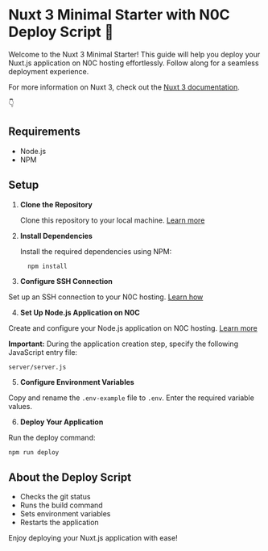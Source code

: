 # Nuxt 3 Minimal Starter with N0C Deploy Script 🚀

Welcome to the Nuxt 3 Minimal Starter! This guide will help you deploy your Nuxt.js application on N0C hosting effortlessly. Follow along for a seamless deployment experience. 

For more information on Nuxt 3, check out the [Nuxt 3 documentation](https://nuxt.com/docs/getting-started/introduction).

👇

## Requirements

- Node.js
- NPM

## Setup

1. **Clone the Repository**

   Clone this repository to your local machine. [Learn more](https://docs.github.com/en/github/creating-cloning-and-archiving-repositories/cloning-a-repository-from-github/cloning-a-repository)

2. **Install Dependencies**

   Install the required dependencies using NPM:

   ```bash
     npm install
   ```
3. **Configure SSH Connection**

Set up an SSH connection to your N0C hosting. [Learn how](https://kb.n0c.com/en/knowledge-base/how-to-create-an-ssh-key-and-connect-to-an-account/)

4. **Set Up Node.js Application on N0C**

Create and configure your Node.js application on N0C hosting. [Learn more](https://kb.n0c.com/en/knowledge-base/nodejs-application-management/)

**Important:** During the application creation step, specify the following JavaScript entry file:

`server/server.js`

5. **Configure Environment Variables**

Copy and rename the `.env-example` file to `.env`. Enter the required variable values.

6. **Deploy Your Application**

Run the deploy command:

`npm run deploy`

## About the Deploy Script
- Checks the git status
- Runs the build command
- Sets environment variables
- Restarts the application

Enjoy deploying your Nuxt.js application with ease!



